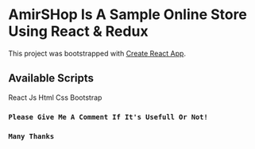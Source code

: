 # AmirSHop Is A Sample Online Store Using React & Redux 

This project was bootstrapped with [Create React App](https://github.com/facebook/create-react-app).

## Available Scripts

React
Js
Html
Css
Bootstrap

### `Please Give Me A Comment If It's Usefull Or Not!`

### `Many Thanks`
